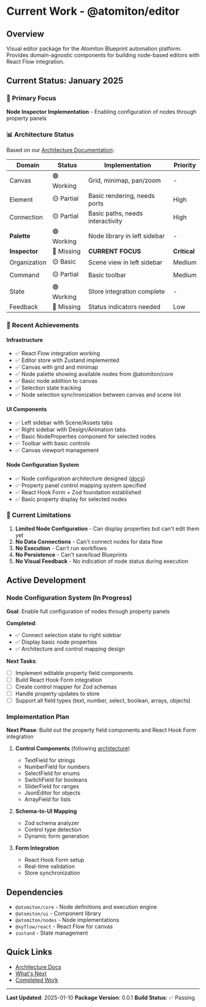 # Current Work - @atomiton/editor

## Overview

Visual editor package for the Atomiton Blueprint automation platform. Provides domain-agnostic components for building node-based editors with React Flow integration.

## Current Status: January 2025

### 🎯 Primary Focus

**Node Inspector Implementation** - Enabling configuration of nodes through property panels

### 📊 Architecture Status

Based on our [Architecture Documentation](./src/docs/README.md):

| Domain        | Status     | Implementation                   | Priority     |
| ------------- | ---------- | -------------------------------- | ------------ |
| Canvas        | 🟢 Working | Grid, minimap, pan/zoom          | -            |
| Element       | 🟡 Partial | Basic rendering, needs ports     | High         |
| Connection    | 🟡 Partial | Basic paths, needs interactivity | High         |
| **Palette**   | 🟢 Working | Node library in left sidebar     | -            |
| **Inspector** | 🔴 Missing | **CURRENT FOCUS**                | **Critical** |
| Organization  | 🟡 Basic   | Scene view in left sidebar       | Medium       |
| Command       | 🟡 Partial | Basic toolbar                    | Medium       |
| State         | 🟢 Working | Store integration complete       | -            |
| Feedback      | 🔴 Missing | Status indicators needed         | Low          |

### 🚀 Recent Achievements

#### Infrastructure

- ✅ React Flow integration working
- ✅ Editor store with Zustand implemented
- ✅ Canvas with grid and minimap
- ✅ Node palette showing available nodes from @atomiton/core
- ✅ Basic node addition to canvas
- ✅ Selection state tracking
- ✅ Node selection synchronization between canvas and scene list

#### UI Components

- ✅ Left sidebar with Scene/Assets tabs
- ✅ Right sidebar with Design/Animation tabs
- ✅ Basic NodeProperties component for selected nodes
- ✅ Toolbar with basic controls
- ✅ Canvas viewport management

#### Node Configuration System

- ✅ Node configuration architecture designed ([docs](../../docs/architecture/NODE_CONFIGURATION_SYSTEM.md))
- ✅ Property panel control mapping system specified
- ✅ React Hook Form + Zod foundation established
- ✅ Basic property display for selected nodes

### 🔧 Current Limitations

1. **Limited Node Configuration** - Can display properties but can't edit them yet
2. **No Data Connections** - Can't connect nodes for data flow
3. **No Execution** - Can't run workflows
4. **No Persistence** - Can't save/load Blueprints
5. **No Visual Feedback** - No indication of node status during execution

## Active Development

### Node Configuration System (In Progress)

**Goal**: Enable full configuration of nodes through property panels

**Completed**:

- ✅ Connect selection state to right sidebar
- ✅ Display basic node properties
- ✅ Architecture and control mapping design

**Next Tasks**:

- [ ] Implement editable property field components
- [ ] Build React Hook Form integration
- [ ] Create control mapper for Zod schemas
- [ ] Handle property updates to store
- [ ] Support all field types (text, number, select, boolean, arrays, objects)

### Implementation Plan

**Next Phase**: Build out the property field components and React Hook Form integration

1. **Control Components** (following [architecture](../../docs/architecture/NODE_CONFIGURATION_SYSTEM.md))
   - TextField for strings
   - NumberField for numbers
   - SelectField for enums
   - SwitchField for booleans
   - SliderField for ranges
   - JsonEditor for objects
   - ArrayField for lists

2. **Schema-to-UI Mapping**
   - Zod schema analyzer
   - Control type detection
   - Dynamic form generation

3. **Form Integration**
   - React Hook Form setup
   - Real-time validation
   - Store synchronization

## Dependencies

- `@atomiton/core` - Node definitions and execution engine
- `@atomiton/ui` - Component library
- `@atomiton/nodes` - Node implementations
- `@xyflow/react` - React Flow for canvas
- `zustand` - State management

## Quick Links

- [Architecture Docs](./src/docs/README.md)
- [What's Next](./NEXT.md)
- [Completed Work](./COMPLETED.md)

---

**Last Updated**: 2025-01-10
**Package Version**: 0.0.1
**Build Status**: ✅ Passing
